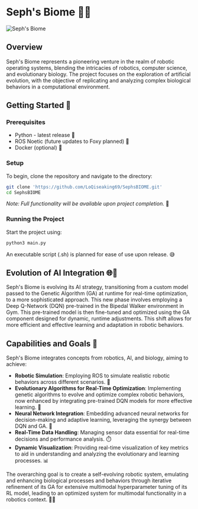 # Seph's Biome 🌿🤖

![Seph's Biome](https://example.com/path/to/image.png)

## Overview

Seph's Biome represents a pioneering venture in the realm of robotic operating systems, blending the intricacies of robotics, computer science, and evolutionary biology. The project focuses on the exploration of artificial evolution, with the objective of replicating and analyzing complex biological behaviors in a computational environment.

## Getting Started 🚀

### Prerequisites
- Python - latest release 🐍
- ROS Noetic (future updates to Foxy planned) 🤖
- Docker (optional) 🐳

### Setup
To begin, clone the repository and navigate to the directory:
```bash
git clone 'https://github.com/LoQiseaking69/SephsBIOME.git'
cd SephsBIOME
```

*Note: Full functionality will be available upon project completion.* 🌟
### Running the Project
Start the project using:
```bash
python3 main.py
```
An executable script (.sh) is planned for ease of use upon release. 😅

## Evolution of AI Integration 🌐🔧

Seph's Biome is evolving its AI strategy, transitioning from a custom model passed to the Genetic Algorithm (GA) at runtime for real-time optimization, to a more sophisticated approach. This new phase involves employing a Deep Q-Network (DQN) pre-trained in the Bipedal Walker environment in Gym. This pre-trained model is then fine-tuned and optimized using the GA component designed for dynamic, runtime adjustments. This shift allows for more efficient and effective learning and adaptation in robotic behaviors.

## Capabilities and Goals 🎯

Seph's Biome integrates concepts from robotics, AI, and biology, aiming to achieve:
- **Robotic Simulation**: Employing ROS to simulate realistic robotic behaviors across different scenarios. 🤖
- **Evolutionary Algorithms for Real-Time Optimization**: Implementing genetic algorithms to evolve and optimize complex robotic behaviors, now enhanced by integrating pre-trained DQN models for more effective learning. 🧬
- **Neural Network Integration**: Embedding advanced neural networks for decision-making and adaptive learning, leveraging the synergy between DQN and GA. 🧠
- **Real-Time Data Handling**: Managing sensor data essential for real-time decisions and performance analysis. ⏱️
- **Dynamic Visualization**: Providing real-time visualization of key metrics to aid in understanding and analyzing the evolutionary and learning processes. 📊

The overarching goal is to create a self-evolving robotic system, emulating and enhancing biological processes and behaviors through iterative refinement of its GA for extensive multimodal hyperparameter tuning of its RL model, leading to an optimized system for multimodal functionality in a robotics context. 🌱🤖
